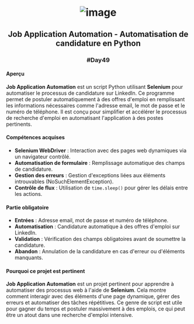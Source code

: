 # <p align="center"> ![image](https://github.com/user-attachments/assets/a615bca9-bd69-4679-b79d-a0d9eaa996db) </p>

## <p align="center"> Job Application Automation - Automatisation de candidature en Python </p>
### <p align="center"> #Day49 </p>

#### Aperçu
**Job Application Automation** est un script Python utilisant **Selenium** pour automatiser le processus de candidature sur LinkedIn. Ce programme permet de postuler automatiquement à des offres d'emploi en remplissant les informations nécessaires comme l'adresse email, le mot de passe et le numéro de téléphone. Il est conçu pour simplifier et accélérer le processus de recherche d'emploi en automatisant l'application à des postes pertinents.

#### Compétences acquises
- **Selenium WebDriver** : Interaction avec des pages web dynamiques via un navigateur contrôlé.
- **Automatisation de formulaire** : Remplissage automatique des champs de candidature.
- **Gestion des erreurs** : Gestion d'exceptions liées aux éléments introuvables (NoSuchElementException).
- **Contrôle de flux** : Utilisation de `time.sleep()` pour gérer les délais entre les actions.

#### Partie obligatoire
- **Entrées** : Adresse email, mot de passe et numéro de téléphone.
- **Automatisation** : Candidature automatique à des offres d'emploi sur LinkedIn.
- **Validation** : Vérification des champs obligatoires avant de soumettre la candidature.
- **Abandon** : Annulation de la candidature en cas d'erreur ou d'éléments manquants.

#### Pourquoi ce projet est pertinent
**Job Application Automation** est un projet pertinent pour apprendre à automatiser des processus web à l'aide de **Selenium**. Cela montre comment interagir avec des éléments d'une page dynamique, gérer des erreurs et automatiser des tâches répétitives. Ce genre de script est utile pour gagner du temps et postuler massivement à des emplois, ce qui peut être un atout dans une recherche d'emploi intensive.
